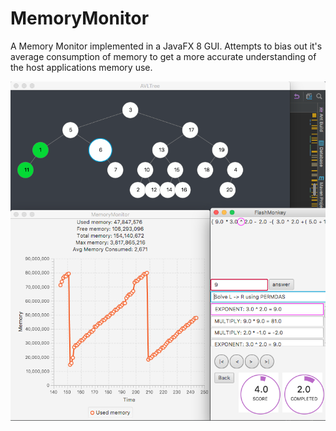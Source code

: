 # MemoryMonitor

A Memory Monitor implemented in a JavaFX 8 GUI. Attempts to bias out it's average consumption of memory to get a more accurate understanding of the host applications memory use. 

![Picture](./src/memorymonitor/memory_monitor_GUI.png)

